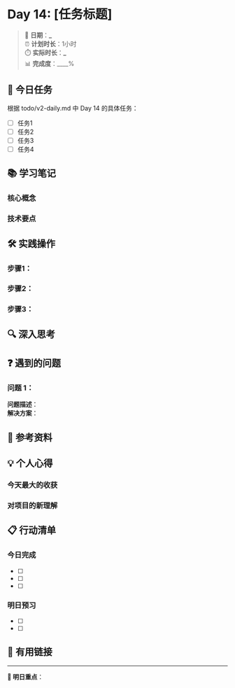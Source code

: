 # Day 14: [任务标题]

> 📅 **日期**：**\_**  
> ⏰ **计划时长**：1小时  
> ⏱️ **实际时长**：**\_**  
> 📊 **完成度**：\_\_\_\_%

## 🎯 今日任务

根据 todo/v2-daily.md 中 Day 14 的具体任务：

- [ ] 任务1
- [ ] 任务2
- [ ] 任务3
- [ ] 任务4

## 📚 学习笔记

### 核心概念

### 技术要点

## 🛠️ 实践操作

### 步骤1：

### 步骤2：

### 步骤3：

## 🔍 深入思考

## ❓ 遇到的问题

### 问题 1：

**问题描述**：  
**解决方案**：

## 🎥 参考资料

## 💡 个人心得

### 今天最大的收获

### 对项目的新理解

## 📋 行动清单

### 今日完成

- [ ]
- [ ]
- [ ]

### 明日预习

- [ ]
- [ ]

## 🔗 有用链接

---

**📝 明日重点**：
